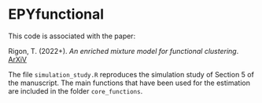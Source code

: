 # EPYfunctional

This code is associated with the paper:

  Rigon, T. (2022+). *An enriched mixture model for functional clustering*. [ArXiV](https://arxiv.org/abs/1907.02493)

The file `simulation_study.R` reproduces the simulation study of Section 5 of the manuscript. The main functions that have been used for the estimation are included in the folder `core_functions`. 